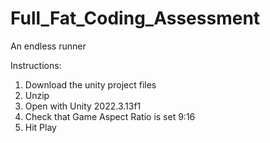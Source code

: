 # Full_Fat_Coding_Assessment

An endless runner

Instructions:

1. Download the unity project files
2. Unzip
3. Open with Unity 2022.3.13f1
4. Check that Game Aspect Ratio is set 9:16
5. Hit Play
